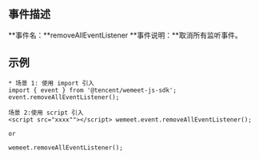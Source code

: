 ## 事件描述
**事件名：**removeAllEventListener
**事件说明：**取消所有监听事件。



## 示例
```plaintext
* 场景 1: 使用 import 引入 
import { event } from '@tencent/wemeet-js-sdk'; event.removeAllEventListener();  

场景 2:使用 script 引入 
<script src="xxxx""></script> wemeet.event.removeAllEventListener();  

or  

wemeet.removeAllEventListener();
```
